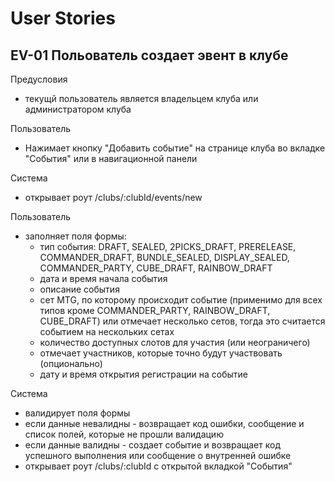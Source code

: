 # User Stories

## EV-01 Польователь создает эвент в клубе

Предусловия

- текущй пользователь является владельцем клуба или администратором клуба

Пользователь

- Нажимает кнопку "Добавить событие" на странице клуба во вкладке "События" или в навигационной панели

Система

- открывает роут /clubs/:clubId/events/new

Пользователь

- заполняет поля формы:
  - тип события: DRAFT, SEALED, 2PICKS_DRAFT, PRERELEASE, COMMANDER_DRAFT, BUNDLE_SEALED, DISPLAY_SEALED, COMMANDER_PARTY, CUBE_DRAFT, RAINBOW_DRAFT
  - дата и время начала события
  - описание события
  - сет MTG, по которому происходит событие (применимо для всех типов кроме COMMANDER_PARTY, RAINBOW_DRAFT, CUBE_DRAFT) или отмечает несколько сетов, 
    тогда это считается событием на нескольких сетах
  - количество доступных слотов для участия (или неограничего)
  - отмечает участников, которые точно будут участвовать (опционально)
  - дату и время открытия регистрации на событие

Система

- валидирует поля формы
- если данные невалидны - возвращает код ошибки, сообщение и список полей, которые не прошли валидацию
- если данные валидны - создает событие и возвращает код успешного выполнения или сообщение о внутренней ошибке
- открывает роут /clubs/:clubId с открытой вкладкой "События"
